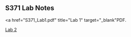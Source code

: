 ## S371 Lab Notes

<a href="S371_Lab1.pdf" title="Lab 1" target="_blank"PDF.</a>

<a href="Lab-2.html" target="_blank" title="Lab 2">Lab 2</a>
